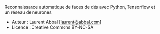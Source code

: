 Reconnaissance automatique de faces de dés avec Python, Tensorflow et un réseau de neurones

* Auteur : Laurent Abbal [laurent@abbal.com]
* Licence : Creative Commons BY-NC-SA
